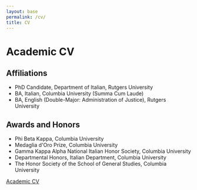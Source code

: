 ```yaml
---
layout: base
permalink: /cv/
title: CV
---
```


# Academic CV

## Affiliations

* PhD Candidate, Department of Italian, Rutgers University
* BA, Italian, Columbia University (Summa Cum Laude)
* BA, English (Double-Major: Administration of Justice), Rutgers University 


## Awards and Honors
* Phi Beta Kappa, Columbia University
* Medaglia d'Oro Prize, Columbia University
* Gamma Kappa Alpha National Italian Honor Society, Columbia University
* Departmental Honors, Italian Department, Columbia University
* The Honor Society of the School of General Studies, Columbia University

<a href="{{ https://github.com/salvatoretaibi/salvatoretaibi.github.io/blob/main/src/assets/Taibi_CV.pdf }}" title="Academic CV"> Academic CV</a>